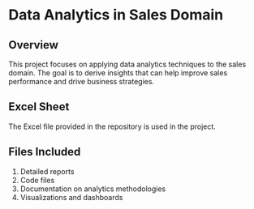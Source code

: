 # Data Analytics in Sales Domain

## Overview
This project focuses on applying data analytics techniques to the sales domain. The goal is to derive insights that can help improve sales performance and drive business strategies.

## Excel Sheet
The Excel file provided in the repository is used in the project.


## Files Included
1. Detailed reports
2. Code files
3. Documentation on analytics methodologies
4. Visualizations and dashboards
